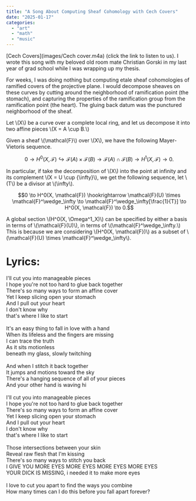 ```yaml
---
title: "A Song About Computing Sheaf Cohomology with Cech Covers"
date: "2025-01-17"
categories: 
  - "art"
  - "math"
  - "music"
---
```


[Cech Covers](images/Cech cover.m4a) (click the link to listen to us). I wrote this song with my beloved old room mate Christian Gorski in my last year of grad school while I was wrapping up my thesis. 

For weeks, I was doing nothing but computing etale sheaf cohomologies of ramified covers of the projective plane. I would decompose sheaves on these curves by cutting around the neighborhood of ramification point (the stomach), and capturing the properties of the ramification group from the ramification point (the heart). The gluing back datum was the punctured neighborhood of the sheaf.

Let \\(X\\) be a curve over a complete local ring, and let us decompose it into two affine pieces \\(X = A \cup B.\\) 

Given a sheaf \\(\mathcal{F}\\) over \\(X\\), we have the following Mayer-Vietoris sequence. 

$$0 \to H^0(X, \mathcal{F}) \hookrightarrow  \mathcal{F}(A) \times \mathcal{F}(B) \to \mathcal{F}(A) \cap \mathcal{F}(B) \to H^1(X, \mathcal{F}) \to 0.$$

In particular, if take the decomposition of \\(X\\) into the point at infinity and its complement \\(X = U \cup \{\infty\}\\), we get the following sequence, let \\(T\\) be a divisor at \\(\infty\\). 

$$0 \to H^0(X, \mathcal{F}) \hookrightarrow  \mathcal{F}(U) \times \mathcal{F}^\wedge_\infty \to \mathcal{F}^\wedge_\infty[\frac{1}{T}] \to H^0(X, \mathcal{F}) \to 0.$$

A global section \\(H^0(X, \Omega^1\_X)\\) can be specified by either a basis in terms of \\(\mathcal{F}(U)\\), in terms of \\(\mathcal{F}^\wedge\_\infty.\\) This is because we are considering \\(H^0(X, \mathcal{F})\\) as a subset of \\(\mathcal{F}(U) \times \mathcal{F}^\wedge_\infty\\). 


# Lyrics: 
I'll cut you into manageable pieces<br> 
I hope you're not too hard to glue back together<br> 
There's so many ways to form an affine cover<br> 
Yet I keep slicing open your stomach<br> 
And I pull out your heart<br> 
I don't know why<br> 
that's where I like to start<br> 
<br> 
It's an easy thing to fall in love with a hand<br> 
When its lifeless and the fingers are missing<br> 
I can trace the truth<br>
As it sits motionless<br> 
beneath my glass, slowly twitching<br> 
<br> 
And when I stitch it back together<br> 
It jumps and motions toward the sky<br> 
There's a hanging sequence of all of your pieces<br> 
And your other hand is waving hi<br> 
<br> 
I'll cut you into manageable pieces<br> 
I hope you're not too hard to glue back together<br> 
There's so many ways to form an affine cover<br> 
Yet I keep slicing open your stomach<br> 
And I pull out your heart<br> 
I don't know why<br> 
that's where I like to start<br> 
<br> 
Those intersections between your skin<br> 
Reveal raw flesh that I'm kissing<br> 
There's so many ways to stitch you back<br> 
I GIVE YOU MORE EYES MORE EYES MORE EYES MORE EYES<br>
YOUR DICK IS MISSING, i needed it to make more eyes<br> 
<br> 
I love to cut you apart to find the ways you combine<br> 
How many times can I do this before you fall apart forever?<br> 
